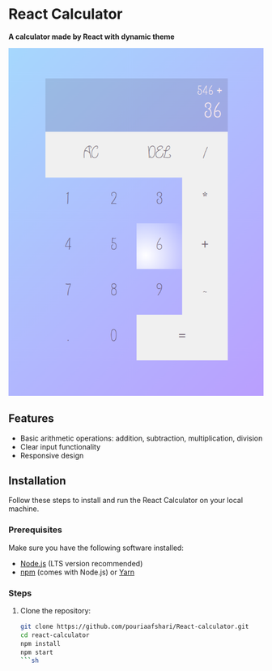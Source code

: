 # React Calculator

**A calculator made by React with dynamic theme**

![plot](./clc.png)

## Features

- Basic arithmetic operations: addition, subtraction, multiplication, division
- Clear input functionality
- Responsive design

## Installation

Follow these steps to install and run the React Calculator on your local machine.

### Prerequisites

Make sure you have the following software installed:

- [Node.js](https://nodejs.org/) (LTS version recommended)
- [npm](https://www.npmjs.com/) (comes with Node.js) or [Yarn](https://yarnpkg.com/)

### Steps

1. Clone the repository:

   ```sh
   git clone https://github.com/pouriaafshari/React-calculator.git
   cd react-calculator
   npm install
   npm start
   ```sh
